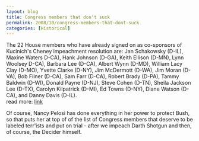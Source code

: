 ```yaml
---
layout: blog
title: Congress members that don't suck
permalink: 2008/10/congress-members-that-dont-suck
categories: [Historical]
---
```


<p>The 22 House members who have already signed on as co-sponsors of Kucinich's Cheney impeachment resolution are: Jan Schakowsky (D-IL), Maxine Waters D-CA), Hank Johnson (D-GA), Keith Ellison (D-MN), Lynn Woolsey D-CA), Barbara Lee (D-CA), Albert Wynn (D-MD), William Lacy Clay (D-MO), Yvette Clarke (D-NY), Jim McDermott (D-WA), Jim Moran (D-VA), Bob Filner (D-CA), Sam Farr (D-CA), Robert Brady (D-PA), Tammy Baldwin (D-WI), Donald Payne (D-NJ), Steve Cohen (D-TN), Sheila Jackson Lee (D-TX), Carolyn Kilpatrick (D-MI), Ed Towns (D-NY), Diane Watson (D-CA), and Danny Davis (D-IL).<br />
read more: <a href="http://smirkingchimp.com/thread/10925" target="_blank">link</a></p>
<p>Of course, Nancy Pelosi has done everything in her power to protect Bush, so that puts her at top of of the list of Congress members that deserve to be labeled terr'ists and put on trial - after we impeach Darth Shotgun and then, of course, the Decider himself.</p>
